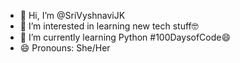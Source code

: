 - 👋 Hi, I’m @SriVyshnaviJK
- 👀 I’m interested in learning new tech stuff🤓
- 🌱 I’m currently learning Python #100DaysofCode😄
- 😄 Pronouns: She/Her


<!---
SriVyshnaviJK/SriVyshnaviJK is a ✨ special ✨ repository because its `README.md` (this file) appears on your GitHub profile.
You can click the Preview link to take a look at your changes.
--->
